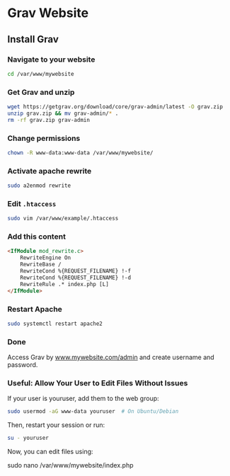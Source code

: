 # Grav Website

## Install Grav

### Navigate to your website

```bash
cd /var/www/mywebsite
```

### Get Grav and unzip

```bash
wget https://getgrav.org/download/core/grav-admin/latest -O grav.zip
unzip grav.zip && mv grav-admin/* .
rm -rf grav.zip grav-admin
```

### Change permissions

```bash
chown -R www-data:www-data /var/www/mywebsite/
```

### Activate apache rewrite


```bash
sudo a2enmod rewrite
```

### Edit `.htaccess`

```bash
sudo vim /var/www/example/.htaccess
```

### Add this content

```html
<IfModule mod_rewrite.c>
    RewriteEngine On
    RewriteBase /
    RewriteCond %{REQUEST_FILENAME} !-f
    RewriteCond %{REQUEST_FILENAME} !-d
    RewriteRule .* index.php [L]
</IfModule>
```

### Restart Apache

```bash
sudo systemctl restart apache2
```

### Done

Access Grav by www.mywebsite.com/admin and create username and password.

### Useful: Allow Your User to Edit Files Without Issues

If your user is youruser, add them to the web group:

```bash
sudo usermod -aG www-data youruser  # On Ubuntu/Debian
```

Then, restart your session or run:

```bash
su - youruser
```

Now, you can edit files using:

sudo nano /var/www/mywebsite/index.php
